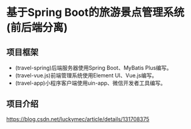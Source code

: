 # 基于Spring Boot的旅游景点管理系统(前后端分离)

## 项目框架
* (travel-spring)后端服务器使用Spring Boot、MyBatis Plus编写。
* (travel-vue.js)前端管理系统使用Element UI、Vue.js编写。
* (travel-app)小程序客户端使用uin-app、微信开发者工具编写。

## 项目介绍
https://blog.csdn.net/luckymec/article/details/131708375
